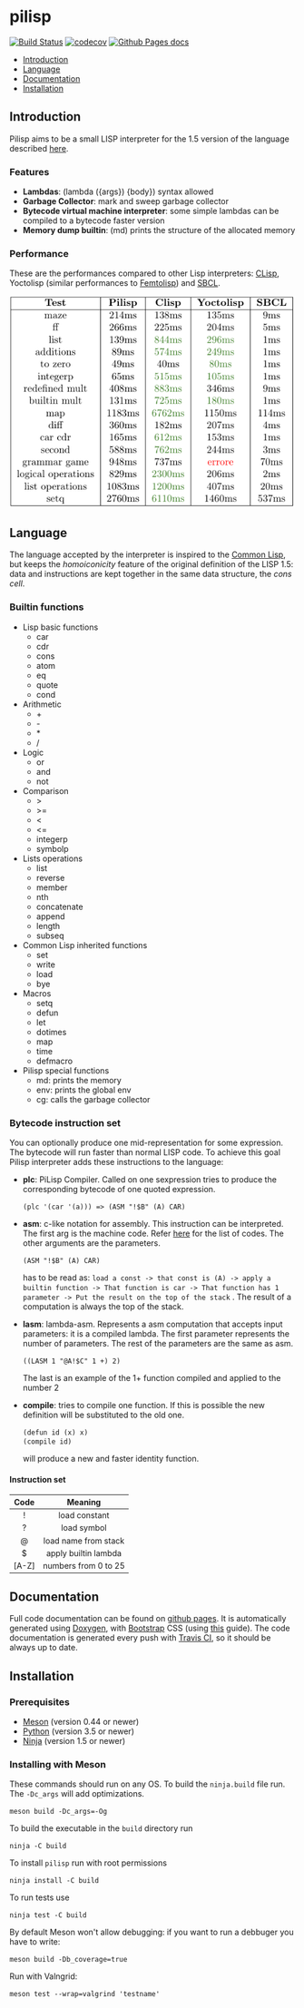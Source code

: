 # pilisp #

[![Build Status](https://travis-ci.com/parof/pilisp.svg?token=tdfVkJVdJvEzUpskJRQE&branch=master)](https://travis-ci.com/parof/pilisp) [![codecov](https://codecov.io/gh/parof/pilisp/branch/master/graph/badge.svg)](https://codecov.io/gh/parof/pilisp) [![Github Pages docs](https://img.shields.io/badge/docs-ghpages-blue.svg)](https://parof.github.io/pilisp/)

* [Introduction](#introduction)
* [Language](#language)
* [Documentation](#documentation)
* [Installation](#installation)

## Introduction ##

Pilisp aims to be a small LISP interpreter for the 1.5 version of the language described [here](http://www.softwarepreservation.org/projects/LISP/book/LISP%201.5%20Programmers%20Manual.pdf).

### Features ###

* **Lambdas**: (lambda ({args}) {body}) syntax allowed
* **Garbage Collector**: mark and sweep garbage collector
* **Bytecode virtual machine interpreter**: some simple lambdas can be compiled to a bytecode faster version
* **Memory dump builtin**: (md) prints the structure of the allocated memory

### Performance ###

These are the performances compared to other Lisp interpreters: [CLisp](https://clisp.sourceforge.io/), Yoctolisp (similar performances to [Femtolisp](https://github.com/JeffBezanson/femtolisp)) and [SBCL](http://www.sbcl.org/).


![alt text](img/performances.png "Logo Title Text 1")


## Language ##

The language accepted by the interpreter is inspired to the [Common Lisp](https://en.wikipedia.org/wiki/Common_Lisp), but keeps the _homoiconicity_ feature of the original definition of the LISP 1.5: data and instructions are kept together in the same data structure, the _cons cell_.

### Builtin functions ###

* Lisp basic functions
    * car
    * cdr
    * cons 
    * atom
    * eq
    * quote
    * cond
* Arithmetic
    * \+
    * \-
    * \*
    * \/
* Logic
    * or
    * and 
    * not
* Comparison
    * \>
    * \>=
    * \<
    * \<=
    * integerp
    * symbolp
* Lists operations
    * list
    * reverse
    * member 
    * nth
    * concatenate
    * append
    * length
    * subseq
* Common Lisp inherited functions
    * set
    * write
    * load
    * bye
* Macros
    * setq
    * defun
    * let
    * dotimes
    * map
    * time
    * defmacro
* Pilisp special functions
    * md: prints the memory
    * env: prints the global env
    * cg: calls the garbage collector

### Bytecode instruction set ###

You can optionally produce one mid-representation for some expression. The bytecode will run faster than normal LISP code. 
To achieve this goal Pilisp interpreter adds these instructions to the language: 

* **plc**: PiLisp Compiler. Called on one sexpression tries to produce the corresponding bytecode of one quoted expression.
    
    ```
    (plc '(car '(a))) => (ASM "!$B" (A) CAR)
    ```

* **asm**: c-like notation for assembly. This instruction can be interpreted. The first arg is the machine code. Refer [here](#instructionset) for the list of codes. The other arguments are the parameters.

    ```
    (ASM "!$B" (A) CAR)
    ```
    has to be read as: `load a const -> that const is (A) -> apply a builtin function -> That function is car -> That function has 1 parameter -> Put the result on the top of the stack` . The result of a computation is always the top of the stack.

* **lasm**: lambda-asm. Represents a asm computation that accepts input parameters: it is a compiled lambda. The first parameter represents the number of parameters. The rest of the parameters are the same as asm.

    ```
    ((LASM 1 "@A!$C" 1 +) 2)
    ```
    The last is an example of the 1+ function compiled and  applied to the number 2

* **compile**: tries to compile one function. If this is possible the new definition will be substituted to the old one.

    ```
    (defun id (x) x)
    (compile id)
    ```
    will produce a new and faster identity function.
    

#### Instruction set ####
| Code        | Meaning         |
| :---:       | :---:           |
| !           | load constant   |
| ?           | load symbol     |
| @           | load name from stack     |
| $           | apply builtin lambda      |
| \[A-Z\]     | numbers from 0 to 25     |


## Documentation ##

Full code documentation can be found on [github pages](https://parof.github.io/pilisp/). It is automatically generated using [Doxygen](http://www.stack.nl/~dimitri/doxygen/), with [Bootstrap](https://getbootstrap.com/) CSS (using [this](https://github.com/Velron/doxygen-bootstrapped) guide). The code documentation is generated every push with [Travis CI](https://travis-ci.org/), so it should be always up to date.

## Installation ##

### Prerequisites ###

* [Meson](http://mesonbuild.com/)   (version 0.44 or newer)
* [Python](https://www.python.org/) (version 3.5 or newer)
* [Ninja](https://ninja-build.org/) (version 1.5 or newer)

### Installing with Meson ###

These commands should run on any OS. To build the `ninja.build` file run. The `-Dc_args` will add optimizations.

```
meson build -Dc_args=-Og
```

To build the executable in the `build` directory run

```
ninja -C build
```

To install `pilisp` run with root permissions

```
ninja install -C build
```

To run tests use

```
ninja test -C build
```

By default Meson won't allow debugging: if you want to run a debbuger you have to write:
```
meson build -Db_coverage=true
```

Run with Valngrid:
```
meson test --wrap=valgrind 'testname'
```
